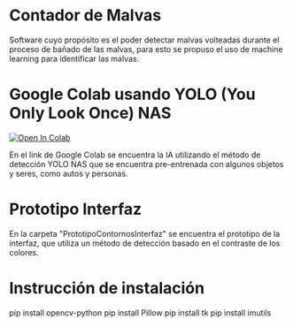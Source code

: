 # Contador de Malvas

Software cuyo propósito es el poder detectar malvas volteadas durante el proceso de bañado de las malvas, para esto se propuso el uso de machine learning para identificar las malvas.

# Google Colab usando YOLO (You Only Look Once) NAS

<a href="https://colab.research.google.com/drive/1xMb_IwNNzTeedj3J-mrWF0pvUJffVo-W?usp=sharing"><img src="https://colab.research.google.com/assets/colab-badge.svg" alt="Open In Colab"></a>

En el link de Google Colab se encuentra la IA utilizando el método de detección YOLO NAS que se encuentra pre-entrenada con algunos objetos y seres, como autos y personas.

# Prototipo Interfaz

En la carpeta "PrototipoContornosInterfaz" se encuentra el prototipo de la interfaz, que utiliza un método de detección basado en el contraste de los colores.

# Instrucción de instalación

pip install opencv-python
pip install Pillow
pip install tk
pip install imutils